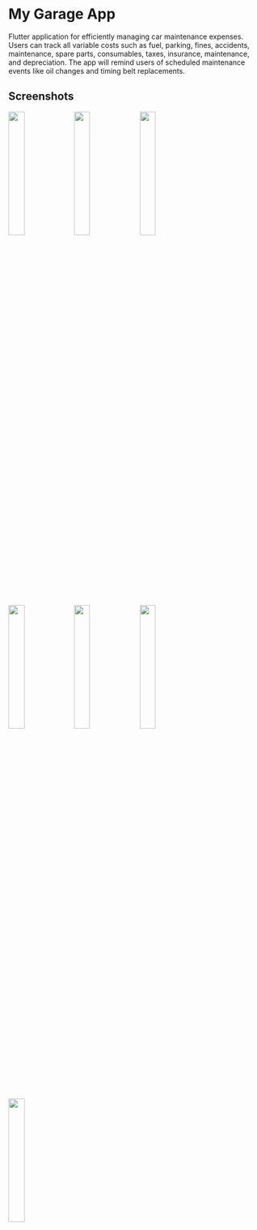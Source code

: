 # My Garage App

Flutter application for efficiently managing car maintenance expenses. Users can track all variable costs such as fuel, parking, fines, accidents, maintenance, spare parts, consumables, taxes, insurance, maintenance, and depreciation. The app will remind users of scheduled maintenance events like oil changes and timing belt replacements.

## Screenshots

<img src="https://github.com/muratcanoksum/My-Garage-App/assets/97808371/cfe57e01-098e-4af8-b38c-eaa9d069652a" width=25% height=25%>
<img src="https://github.com/muratcanoksum/My-Garage-App/assets/97808371/25b8ac46-1368-46b1-9d1e-68d541413e5d" width=25% height=25%>
<img src="https://github.com/muratcanoksum/My-Garage-App/assets/97808371/a71984dc-7678-4aed-97f2-5b04c16474c4" width=25% height=25%>
<img src="https://github.com/muratcanoksum/My-Garage-App/assets/97808371/9670e614-ed7e-4f24-b018-6ac8a87f3870" width=25% height=25%>
<img src="https://github.com/muratcanoksum/My-Garage-App/assets/97808371/66ee4a6f-55a8-4e0d-b2e7-4c76acb64a83" width=25% height=25%>
<img src="https://github.com/muratcanoksum/My-Garage-App/assets/97808371/ff94f6ab-daa7-443f-8e15-715d3d90257e" width=25% height=25%>
<img src="https://github.com/muratcanoksum/My-Garage-App/assets/97808371/5cd83662-c787-474b-8a57-b2250652e298" width=25% height=25%>
